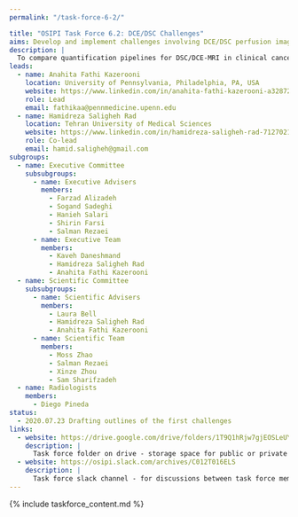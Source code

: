 ```yaml
---
permalink: "/task-force-6-2/"

title: "OSIPI Task Force 6.2: DCE/DSC Challenges"
aims: Develop and implement challenges involving DCE/DSC perfusion imaging analysis
description: |
  To compare quantification pipelines for DSC/DCE-MRI in clinical cancer imaging applications. Through these challenges, the performance of DSC-/DCE-MRI perfusion analysis tools developed in-house by the participating groups or the available software packages will be tested and evaluated according to some metrics (eg. bias and precision on DROs, agreement with reference methods in-vivo, reproducibility on in-vivo data, processing time, etc). The contestants are encouraged to use the software tools listed in OSIPI in creating their pipelines. The aim of this task force is to establish a set of benchmarks for perfusion imaging in different applications. 
leads:
  - name: Anahita Fathi Kazerooni
    location: University of Pennsylvania, Philadelphia, PA, USA
    website: https://www.linkedin.com/in/anahita-fathi-kazerooni-a3287238/
    role: Lead
    email: fathikaa@pennmedicine.upenn.edu
  - name: Hamidreza Saligheh Rad
    location: Tehran University of Medical Sciences
    website: https://www.linkedin.com/in/hamidreza-saligheh-rad-7127021a/
    role: Co-lead
    email: hamid.saligheh@gmail.com
subgroups:
  - name: Executive Committee
    subsubgroups: 
      - name: Executive Advisers
        members: 
          - Farzad Alizadeh
          - Sogand Sadeghi
          - Hanieh Salari
          - Shirin Farsi
          - Salman Rezaei
      - name: Executive Team
        members: 
          - Kaveh Daneshmand
          - Hamidreza Saligheh Rad
          - Anahita Fathi Kazerooni
  - name: Scientific Committee
    subsubgroups:
      - name: Scientific Advisers
        members: 
          - Laura Bell
          - Hamidreza Saligheh Rad
          - Anahita Fathi Kazerooni
      - name: Scientific Team
        members: 
          - Moss Zhao
          - Salman Rezaei
          - Xinze Zhou
          - Sam Sharifzadeh
  - name: Radiologists
    members: 
      - Diego Pineda
status:
  - 2020.07.23 Drafting outlines of the first challenges
links:
  - website: https://drive.google.com/drive/folders/1T9Q1hRjw7gjEOSLeUYB7RyjFLHaEfgpp
    description: |
      Task force folder on drive - storage space for public or private documents developed by the task force.
  - website: https://osipi.slack.com/archives/C012T016ELS
    description: |
      Task force slack channel - for discussions between task force members.
---
```





{% include taskforce_content.md %}
<!--- Please include your task force contents below, free formatting -->
